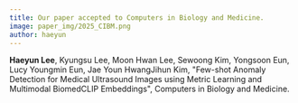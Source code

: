 ```yaml
---
title: Our paper accepted to Computers in Biology and Medicine.
image: paper_img/2025_CIBM.png
author: haeyun
---
```


**Haeyun Lee**, Kyungsu Lee, Moon Hwan Lee, Sewoong Kim, Yongsoon Eun, Lucy Youngmin Eun, Jae Youn HwangJihun Kim, "Few-shot Anomaly Detection for Medical Ultrasound Images using Metric Learning and Multimodal BiomedCLIP Embeddings", Computers in Biology and Medicine.
